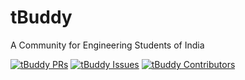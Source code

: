 # tBuddy
A Community for Engineering Students of India

[![tBuddy PRs](https://img.shields.io/github/issues-pr/UdacityAndroidBasicsScholarship/wmn-safety.svg?style=for-the-badge)](https://github.com/vy5hu/tBuddy/pulls) [![tBuddy Issues](https://img.shields.io/github/issues/UdacityAndroidBasicsScholarship/wmn-safety.svg?style=for-the-badge)](https://github.com/vy5hu/tBuddy/issues) [![tBuddy Contributors](https://img.shields.io/github/contributors/UdacityAndroidBasicsScholarship/wmn-safety.svg?style=for-the-badge)](https://github.com/vy5hu/tBuddy/graphs/contributors)

